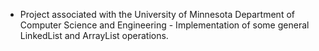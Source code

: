 
- Project associated with the University of Minnesota Department of Computer Science and Engineering -
Implementation of some general LinkedList and ArrayList operations.
